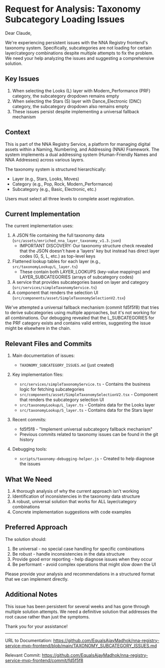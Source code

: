 # Request for Analysis: Taxonomy Subcategory Loading Issues

Dear Claude,

We're experiencing persistent issues with the NNA Registry frontend's taxonomy system. Specifically, subcategories are not loading for certain layer/category combinations despite multiple attempts to fix the problem. We need your help analyzing the issues and suggesting a comprehensive solution.

## Key Issues

1. When selecting the Looks (L) layer with Modern_Performance (PRF) category, the subcategory dropdown remains empty
2. When selecting the Stars (S) layer with Dance_Electronic (DNC) category, the subcategory dropdown also remains empty
3. These issues persist despite implementing a universal fallback mechanism

## Context

This is part of the NNA Registry Service, a platform for managing digital assets within a Naming, Numbering, and Addressing (NNA) Framework. The system implements a dual addressing system (Human-Friendly Names and NNA Addresses) across various layers.

The taxonomy system is structured hierarchically:
- Layer (e.g., Stars, Looks, Moves)
- Category (e.g., Pop, Rock, Modern_Performance)
- Subcategory (e.g., Basic, Electronic, etc.)

Users must select all three levels to complete asset registration.

## Current Implementation

The current implementation uses:

1. A JSON file containing the full taxonomy data (`src/assets/enriched_nna_layer_taxonomy_v1.3.json`)
   - IMPORTANT DISCOVERY: Our taxonomy structure check revealed that the JSON doesn't have a 'layers' key but instead has direct layer codes (G, S, L, etc.) as top-level keys
2. Flattened lookup tables for each layer (e.g., `src/taxonomyLookup/L_layer.ts`)
   - These contain both LAYER_LOOKUPS (key-value mappings) and LAYER_SUBCATEGORIES (arrays of subcategory codes)
3. A service that provides subcategories based on layer and category (`src/services/simpleTaxonomyService.ts`)
4. A component that renders the selection UI (`src/components/asset/SimpleTaxonomySelectionV2.tsx`)

We've attempted a universal fallback mechanism (commit fd5f5f8) that tries to derive subcategories using multiple approaches, but it's not working for all combinations. Our debugging revealed that the L_SUBCATEGORIES for the PRF category exists and contains valid entries, suggesting the issue might be elsewhere in the chain.

## Relevant Files and Commits

1. Main documentation of issues:
   - `TAXONOMY_SUBCATEGORY_ISSUES.md` (just created)

2. Key implementation files:
   - `src/services/simpleTaxonomyService.ts` - Contains the business logic for fetching subcategories
   - `src/components/asset/SimpleTaxonomySelectionV2.tsx` - Component that renders the subcategory selection UI
   - `src/taxonomyLookup/L_layer.ts` - Contains data for the Looks layer
   - `src/taxonomyLookup/S_layer.ts` - Contains data for the Stars layer

3. Recent commits:
   - fd5f5f8 - "Implement universal subcategory fallback mechanism"
   - Previous commits related to taxonomy issues can be found in the git history

4. Debugging tools:
   - `scripts/taxonomy-debugging-helper.js` - Created to help diagnose the issues

## What We Need

1. A thorough analysis of why the current approach isn't working
2. Identification of inconsistencies in the taxonomy data structure
3. A robust, universal solution that works for ALL layer/category combinations
4. Concrete implementation suggestions with code examples

## Preferred Approach

The solution should:
1. Be universal - no special case handling for specific combinations
2. Be robust - handle inconsistencies in the data structure
3. Provide good error reporting - help diagnose issues when they occur
4. Be performant - avoid complex operations that might slow down the UI

Please provide your analysis and recommendations in a structured format that we can implement directly.

## Additional Notes

This issue has been persistent for several weeks and has gone through multiple solution attempts. We need a definitive solution that addresses the root cause rather than just the symptoms.

Thank you for your assistance!

---

URL to Documentation: https://github.com/EqualsAjayMadhok/nna-registry-service-mvp-frontend/blob/main/TAXONOMY_SUBCATEGORY_ISSUES.md

Relevant Commit: https://github.com/EqualsAjayMadhok/nna-registry-service-mvp-frontend/commit/fd5f5f8